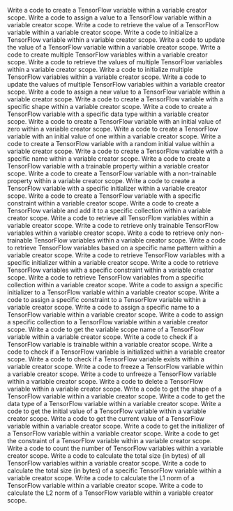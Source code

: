Write a code to create a TensorFlow variable within a variable creator scope.
Write a code to assign a value to a TensorFlow variable within a variable creator scope.
Write a code to retrieve the value of a TensorFlow variable within a variable creator scope.
Write a code to initialize a TensorFlow variable within a variable creator scope.
Write a code to update the value of a TensorFlow variable within a variable creator scope.
Write a code to create multiple TensorFlow variables within a variable creator scope.
Write a code to retrieve the values of multiple TensorFlow variables within a variable creator scope.
Write a code to initialize multiple TensorFlow variables within a variable creator scope.
Write a code to update the values of multiple TensorFlow variables within a variable creator scope.
Write a code to assign a new value to a TensorFlow variable within a variable creator scope.
Write a code to create a TensorFlow variable with a specific shape within a variable creator scope.
Write a code to create a TensorFlow variable with a specific data type within a variable creator scope.
Write a code to create a TensorFlow variable with an initial value of zero within a variable creator scope.
Write a code to create a TensorFlow variable with an initial value of one within a variable creator scope.
Write a code to create a TensorFlow variable with a random initial value within a variable creator scope.
Write a code to create a TensorFlow variable with a specific name within a variable creator scope.
Write a code to create a TensorFlow variable with a trainable property within a variable creator scope.
Write a code to create a TensorFlow variable with a non-trainable property within a variable creator scope.
Write a code to create a TensorFlow variable with a specific initializer within a variable creator scope.
Write a code to create a TensorFlow variable with a specific constraint within a variable creator scope.
Write a code to create a TensorFlow variable and add it to a specific collection within a variable creator scope.
Write a code to retrieve all TensorFlow variables within a variable creator scope.
Write a code to retrieve only trainable TensorFlow variables within a variable creator scope.
Write a code to retrieve only non-trainable TensorFlow variables within a variable creator scope.
Write a code to retrieve TensorFlow variables based on a specific name pattern within a variable creator scope.
Write a code to retrieve TensorFlow variables with a specific initializer within a variable creator scope.
Write a code to retrieve TensorFlow variables with a specific constraint within a variable creator scope.
Write a code to retrieve TensorFlow variables from a specific collection within a variable creator scope.
Write a code to assign a specific initializer to a TensorFlow variable within a variable creator scope.
Write a code to assign a specific constraint to a TensorFlow variable within a variable creator scope.
Write a code to assign a specific name to a TensorFlow variable within a variable creator scope.
Write a code to assign a specific collection to a TensorFlow variable within a variable creator scope.
Write a code to get the variable scope name of a TensorFlow variable within a variable creator scope.
Write a code to check if a TensorFlow variable is trainable within a variable creator scope.
Write a code to check if a TensorFlow variable is initialized within a variable creator scope.
Write a code to check if a TensorFlow variable exists within a variable creator scope.
Write a code to freeze a TensorFlow variable within a variable creator scope.
Write a code to unfreeze a TensorFlow variable within a variable creator scope.
Write a code to delete a TensorFlow variable within a variable creator scope.
Write a code to get the shape of a TensorFlow variable within a variable creator scope.
Write a code to get the data type of a TensorFlow variable within a variable creator scope.
Write a code to get the initial value of a TensorFlow variable within a variable creator scope.
Write a code to get the current value of a TensorFlow variable within a variable creator scope.
Write a code to get the initializer of a TensorFlow variable within a variable creator scope.
Write a code to get the constraint of a TensorFlow variable within a variable creator scope.
Write a code to count the number of TensorFlow variables within a variable creator scope.
Write a code to calculate the total size (in bytes) of all TensorFlow variables within a variable creator scope.
Write a code to calculate the total size (in bytes) of a specific TensorFlow variable within a variable creator scope.
Write a code to calculate the L1 norm of a TensorFlow variable within a variable creator scope.
Write a code to calculate the L2 norm of a TensorFlow variable within a variable creator scope.